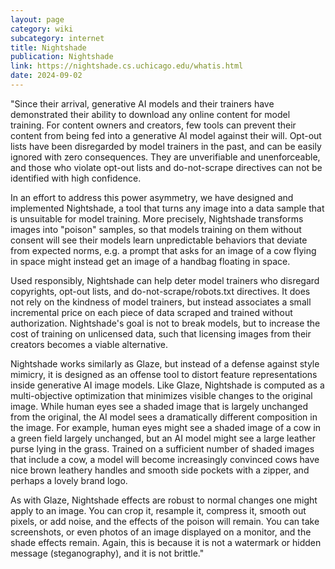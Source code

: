 ```yaml
---
layout: page
category: wiki
subcategory: internet
title: Nightshade
publication: Nightshade
link: https://nightshade.cs.uchicago.edu/whatis.html
date: 2024-09-02
---
```


"Since their arrival, generative AI models and their trainers have demonstrated their ability to download any online content for model training. For content owners and creators, few tools can prevent their content from being fed into a generative AI model against their will. Opt-out lists have been disregarded by model trainers in the past, and can be easily ignored with zero consequences. They are unverifiable and unenforceable, and those who violate opt-out lists and do-not-scrape directives can not be identified with high confidence.

In an effort to address this power asymmetry, we have designed and implemented Nightshade, a tool that turns any image into a data sample that is unsuitable for model training. More precisely, Nightshade transforms images into "poison" samples, so that models training on them without consent will see their models learn unpredictable behaviors that deviate from expected norms, e.g. a prompt that asks for an image of a cow flying in space might instead get an image of a handbag floating in space.

Used responsibly, Nightshade can help deter model trainers who disregard copyrights, opt-out lists, and do-not-scrape/robots.txt directives. It does not rely on the kindness of model trainers, but instead associates a small incremental price on each piece of data scraped and trained without authorization. Nightshade's goal is not to break models, but to increase the cost of training on unlicensed data, such that licensing images from their creators becomes a viable alternative.

Nightshade works similarly as Glaze, but instead of a defense against style mimicry, it is designed as an offense tool to distort feature representations inside generative AI image models. Like Glaze, Nightshade is computed as a multi-objective optimization that minimizes visible changes to the original image. While human eyes see a shaded image that is largely unchanged from the original, the AI model sees a dramatically different composition in the image. For example, human eyes might see a shaded image of a cow in a green field largely unchanged, but an AI model might see a large leather purse lying in the grass. Trained on a sufficient number of shaded images that include a cow, a model will become increasingly convinced cows have nice brown leathery handles and smooth side pockets with a zipper, and perhaps a lovely brand logo.

As with Glaze, Nightshade effects are robust to normal changes one might apply to an image. You can crop it, resample it, compress it, smooth out pixels, or add noise, and the effects of the poison will remain. You can take screenshots, or even photos of an image displayed on a monitor, and the shade effects remain. Again, this is because it is not a watermark or hidden message (steganography), and it is not brittle."
